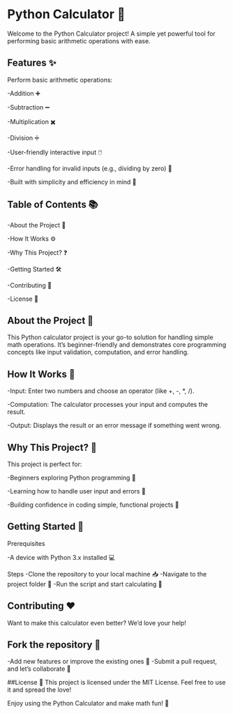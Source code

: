 # Python Calculator 🧮

Welcome to the Python Calculator project! A simple yet powerful tool for performing basic arithmetic operations with ease.

## Features ✨

Perform basic arithmetic operations:

-Addition ➕

-Subtraction ➖

-Multiplication ✖️

-Division ➗

-User-friendly interactive input 🖱️

-Error handling for invalid inputs (e.g., dividing by zero) 🚫

-Built with simplicity and efficiency in mind 🚀

## Table of Contents 📚

-About the Project 📖

-How It Works ⚙️

-Why This Project? ❓

-Getting Started 🛠️

-Contributing 🤝

-License 📜

## About the Project 🌟

This Python calculator project is your go-to solution for handling simple math operations. It’s beginner-friendly and demonstrates core programming concepts like input validation, computation, and error handling.

## How It Works 🧠

-Input: Enter two numbers and choose an operator (like +, -, *, /).

-Computation: The calculator processes your input and computes the result.

-Output: Displays the result or an error message if something went wrong.

## Why This Project? 🤔

This project is perfect for:

-Beginners exploring Python programming 🐍

-Learning how to handle user input and errors 🎯

-Building confidence in coding simple, functional projects 💪

## Getting Started 🚀

Prerequisites

-A device with Python 3.x installed 💻

Steps
-Clone the repository to your local machine 📥
-Navigate to the project folder 📂
-Run the script and start calculating 🎉

## Contributing ❤️
Want to make this calculator even better? We’d love your help!

## Fork the repository 🍴
-Add new features or improve the existing ones 🌟
-Submit a pull request, and let’s collaborate 🤝

##License 📝
This project is licensed under the MIT License. Feel free to use it and spread the love!

Enjoy using the Python Calculator and make math fun! 🎉

